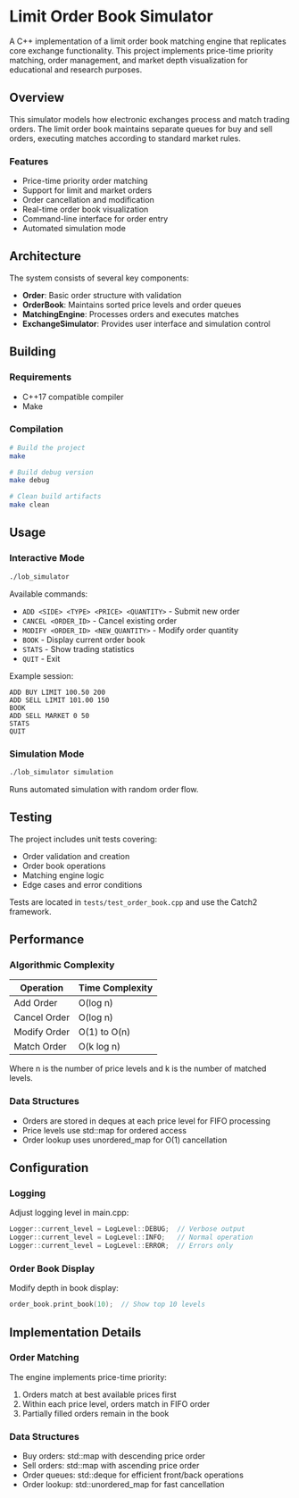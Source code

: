 # Limit Order Book Simulator

A C++ implementation of a limit order book matching engine that replicates core exchange functionality. This project implements price-time priority matching, order management, and market depth visualization for educational and research purposes.

## Overview

This simulator models how electronic exchanges process and match trading orders. The limit order book maintains separate queues for buy and sell orders, executing matches according to standard market rules.

### Features

- Price-time priority order matching
- Support for limit and market orders
- Order cancellation and modification
- Real-time order book visualization
- Command-line interface for order entry
- Automated simulation mode

## Architecture

The system consists of several key components:

- **Order**: Basic order structure with validation
- **OrderBook**: Maintains sorted price levels and order queues
- **MatchingEngine**: Processes orders and executes matches
- **ExchangeSimulator**: Provides user interface and simulation control

## Building

### Requirements

- C++17 compatible compiler
- Make

### Compilation

```bash
# Build the project
make

# Build debug version
make debug

# Clean build artifacts
make clean
```

## Usage

### Interactive Mode

```bash
./lob_simulator
```

Available commands:
- `ADD <SIDE> <TYPE> <PRICE> <QUANTITY>` - Submit new order
- `CANCEL <ORDER_ID>` - Cancel existing order
- `MODIFY <ORDER_ID> <NEW_QUANTITY>` - Modify order quantity
- `BOOK` - Display current order book
- `STATS` - Show trading statistics
- `QUIT` - Exit

Example session:
```
ADD BUY LIMIT 100.50 200
ADD SELL LIMIT 101.00 150
BOOK
ADD SELL MARKET 0 50
STATS
QUIT
```

### Simulation Mode

```bash
./lob_simulator simulation
```

Runs automated simulation with random order flow.

## Testing

The project includes unit tests covering:
- Order validation and creation
- Order book operations
- Matching engine logic
- Edge cases and error conditions

Tests are located in `tests/test_order_book.cpp` and use the Catch2 framework.

## Performance

### Algorithmic Complexity

| Operation | Time Complexity |
|-----------|----------------|
| Add Order | O(log n) |
| Cancel Order | O(log n) |
| Modify Order | O(1) to O(n) |
| Match Order | O(k log n) |

Where n is the number of price levels and k is the number of matched levels.

### Data Structures

- Orders are stored in deques at each price level for FIFO processing
- Price levels use std::map for ordered access
- Order lookup uses unordered_map for O(1) cancellation

## Configuration

### Logging

Adjust logging level in main.cpp:
```cpp
Logger::current_level = LogLevel::DEBUG;  // Verbose output
Logger::current_level = LogLevel::INFO;   // Normal operation
Logger::current_level = LogLevel::ERROR;  // Errors only
```

### Order Book Display

Modify depth in book display:
```cpp
order_book.print_book(10);  // Show top 10 levels
```

## Implementation Details

### Order Matching

The engine implements price-time priority:
1. Orders match at best available prices first
2. Within each price level, orders match in FIFO order
3. Partially filled orders remain in the book

### Data Structures

- Buy orders: std::map with descending price order
- Sell orders: std::map with ascending price order
- Order queues: std::deque for efficient front/back operations
- Order lookup: std::unordered_map for fast cancellation